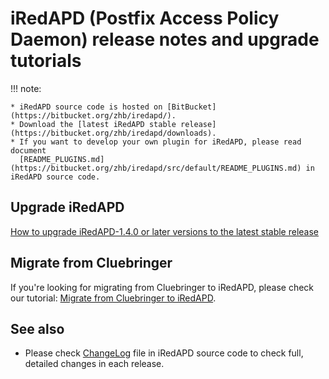 # iRedAPD (Postfix Access Policy Daemon) release notes and upgrade tutorials

!!! note:

    * iRedAPD source code is hosted on [BitBucket](https://bitbucket.org/zhb/iredapd/).
    * Download the [latest iRedAPD stable release](https://bitbucket.org/zhb/iredapd/downloads).
    * If you want to develop your own plugin for iRedAPD, please read document
      [README_PLUGINS.md](https://bitbucket.org/zhb/iredapd/src/default/README_PLUGINS.md) in iRedAPD source code.

## Upgrade iRedAPD

[How to upgrade iRedAPD-1.4.0 or later versions to the latest stable release](./upgrade.iredapd.html)

## Migrate from Cluebringer

If you're looking for migrating from Cluebringer to iRedAPD, please check our
tutorial: [Migrate from Cluebringer to iRedAPD](./cluebringer.to.iredapd.html).

## See also

* Please check [ChangeLog](https://bitbucket.org/zhb/iredapd/src/default/ChangeLog)
  file in iRedAPD source code to check full, detailed changes in each release.
